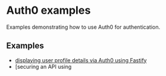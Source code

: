 # Auth0 examples

Examples demonstrating how to use Auth0 for authentication.

## Examples

- [displaying user profile details via Auth0 using Fastify](./web-app/)
- [securing an API using 
